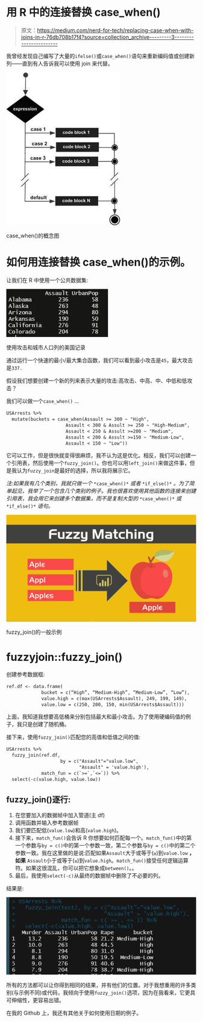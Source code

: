 # 用 R 中的连接替换 case_when()

> 原文：<https://medium.com/nerd-for-tech/replacing-case-when-with-joins-in-r-76db708b17f4?source=collection_archive---------3----------------------->

我曾经发现自己编写了大量的`ifelse()`或`case_when()`语句来重新编码值或创建新列——直到有人告诉我可以使用 join 来代替。

![](img/3bcc1f2d41c6272f97222b8a7642b48c.png)

case_when()的概念图

# 如何用连接替换 case_when()的示例。

让我们在 R 中使用一个公共数据集:

![](img/4e4a594cc8d986e8a0bc5b3a49cf2a27.png)

使用攻击和城市人口列的美国记录

通过运行一个快速的最小/最大集合函数，我们可以看到最小攻击是`45`，最大攻击是`337.`

假设我们想要创建一个新的列来表示大量的攻击:高攻击、中高、中、中低和低攻击？

我们可以做一个`case_when()` …

```
USArrests %>%
  mutate(buckets = case_when(Assault >= 300 ~ "High",
                      Assault < 300 & Assult >= 250 ~ "High-Medium",
                      Assault < 250 & Assult >=200 ~ "Medium",
                      Assault < 200 & Assult >=150 ~ "Medium-Low",
                      Assault < 150 ~ "Low")) 
```

它可以工作，但是很快就变得很麻烦，我不认为这是优化。相反，我们可以创建一个引用表，然后使用一个`fuzzy_join()`。你也可以用`left_join()`来做这件事，但是我认为`fuzzy_join`是最好的选择，所以我将展示它。

*注:如果我有几个类别，我就只做一个* `*case_when()*` *或者* `*if_else()*` *。为了简单起见，我举了一个包含几个类别的例子。我也很喜欢使用其他函数的连接来创建引用表，我会用它来创建多个数据集，而不是复制大型的* `*case_when()*` *或* `*if_else()*` *语句。*

![](img/ad9e601f53a8cd34c66f42f96faa58f4.png)

fuzzy_join()的一般示例

# fuzzyjoin::fuzzy_join()

创建参考数据框:

```
ref.df <- data.frame(
             bucket = c(“High”, “Medium-High”, “Medium-Low”, “Low”),
             value.high = c(max(USArrests$Assault), 249, 199, 149),
             value.low = c(250, 200, 150, min(USArrests$Assault)))
```

上面，我知道我想要高低桶来分别包括最大和最小攻击。为了使用硬编码值的例子，我只是创建了随机桶。

接下来，使用`fuzzy_join()`匹配您的高值和低值之间的值:

```
USArrests %>% 
  fuzzy_join(ref.df, 
                    by = c("Assault"="value.low",
                           "Assault" = 'value.high'), 
             match_fun = c(`>=`,`<=`)) %>% 
  select(-c(value.high, value.low))
```

## fuzzy_join()逐行:

1.  在您要加入的数据帧中加入管道(主 df)
2.  调用函数并输入参考数据帧
3.  我们要匹配低(`value.low`)和高(`value.high`)。
4.  接下来，`match_fun()`会告诉 R 你想要如何匹配每一个。`match_fun()`中的第一个参数与`by = c()`中的第一个参数一致，第二个参数与`by = c()`中的第二个参数一致。我在这里做的是说:匹配如果`Assault`大于或等于(`≥`)到`value.low` **，如果** `Assault`小于或等于(`≤`)到`value.high`。`match_fun()`接受任何逻辑运算符。如果这很混乱，你可以把它想象成`between()`。。
5.  最后，我使用`select(-c)`从最终的数据帧中删除了不必要的列。

结果是:

![](img/7935133474d5039f8f4180f7c4dcec52.png)

所有的方法都可以让你得到相同的结果，并有他们的位置。对于我想重用的许多类别(与示例不同)或代码，我倾向于使用`fuzzy_join()`选项，因为在我看来，它更具可伸缩性，更容易出错。

在我的 Github 上，我还有其他关于如何使用日期的例子。